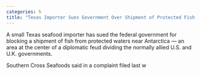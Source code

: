 ```yaml
---
categories: h
title: "Texas Importer Sues Government Over Shipment of Protected Fish Near Antarctica"
---
```


A small Texas seafood importer has sued the federal government for blocking a shipment of fish from protected waters near Antarctica &#8212; an area at the center of a diplomatic feud dividing the normally allied U.S. and U.K. governments.



Southern Cross Seafoods said in a complaint filed last w